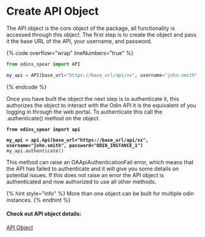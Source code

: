 # Create API Object

The API object is the core object of the package, all functionality is accessed through this object. The first step is to create the object and pass it the base URL of the API, your username, and password.&#x20;

{% code overflow="wrap" lineNumbers="true" %}
```python
from odins_spear import API

my_api = API(base_url="https://base_url/api/vx", username="john.smith", password="your_password")
```
{% endcode %}

Once you have built the object the next step is to authenticate it, this authorizes the object to interact with the Odin API it is the equivalent of you logging in through the web portal. To authenticate this call the .authenticate() method on the object.&#x20;

<pre class="language-python" data-overflow="wrap" data-line-numbers><code class="lang-python"><strong>from odins_spear import api
</strong><strong>
</strong><strong>my_api = api.Api(base_url="https://base_url/api/vx", username="john.smith", password="ODIN_INSTANCE_1")
</strong>my_api.authenticate()
</code></pre>

This method can raise an OAApiAuthenticationFail error, which means that the API has failed to authenticate and it will give you some details on potential issues. If this does not raise an error the API object is authenticated and now authorized to use all other methods.&#x20;

{% hint style="info" %}
More than one object can be built for multiple odin instances.
{% endhint %}

#### Check out API object details:

[API Object](../docs/api-object.md)
